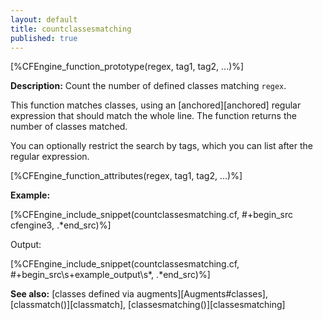 ```yaml
---
layout: default
title: countclassesmatching
published: true
---
```


[%CFEngine_function_prototype(regex, tag1, tag2, ...)%]

**Description:** Count the number of defined classes matching `regex`.

This function matches classes, using an [anchored][anchored] regular
expression that should match the whole line. The function returns the number
of classes matched.

You can optionally restrict the search by tags, which you can list after the regular expression.

[%CFEngine_function_attributes(regex, tag1, tag2, ...)%]

**Example:**

[%CFEngine_include_snippet(countclassesmatching.cf, #\+begin_src cfengine3, .*end_src)%]

Output:

[%CFEngine_include_snippet(countclassesmatching.cf, #\+begin_src\s+example_output\s*, .*end_src)%]

**See also:** [classes defined via augments][Augments#classes], [classmatch()][classmatch], [classesmatching()][classesmatching]

